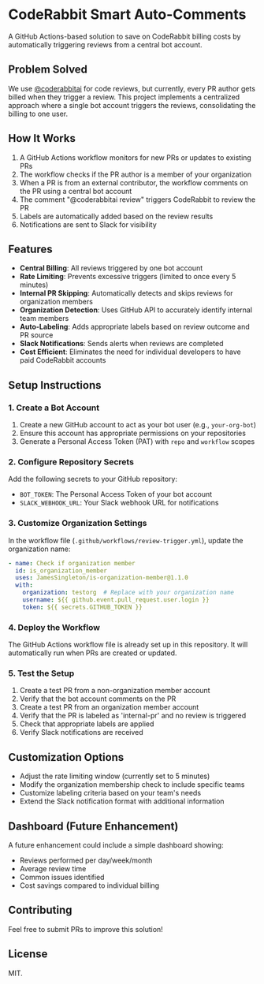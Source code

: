 # CodeRabbit Smart Auto-Comments

A GitHub Actions-based solution to save on CodeRabbit billing costs by automatically triggering reviews from a central bot account.

## Problem Solved

We use [@coderabbitai](https://github.com/coderabbitai) for code reviews, but currently, every PR author gets billed when they trigger a review. This project implements a centralized approach where a single bot account triggers the reviews, consolidating the billing to one user.

## How It Works

1. A GitHub Actions workflow monitors for new PRs or updates to existing PRs
2. The workflow checks if the PR author is a member of your organization
3. When a PR is from an external contributor, the workflow comments on the PR using a central bot account
4. The comment "@coderabbitai review" triggers CodeRabbit to review the PR
5. Labels are automatically added based on the review results
6. Notifications are sent to Slack for visibility

## Features

- **Central Billing**: All reviews triggered by one bot account
- **Rate Limiting**: Prevents excessive triggers (limited to once every 5 minutes)
- **Internal PR Skipping**: Automatically detects and skips reviews for organization members
- **Organization Detection**: Uses GitHub API to accurately identify internal team members
- **Auto-Labeling**: Adds appropriate labels based on review outcome and PR source
- **Slack Notifications**: Sends alerts when reviews are completed
- **Cost Efficient**: Eliminates the need for individual developers to have paid CodeRabbit accounts

## Setup Instructions

### 1. Create a Bot Account

1. Create a new GitHub account to act as your bot user (e.g., `your-org-bot`)
2. Ensure this account has appropriate permissions on your repositories
3. Generate a Personal Access Token (PAT) with `repo` and `workflow` scopes

### 2. Configure Repository Secrets

Add the following secrets to your GitHub repository:

- `BOT_TOKEN`: The Personal Access Token of your bot account
- `SLACK_WEBHOOK_URL`: Your Slack webhook URL for notifications

### 3. Customize Organization Settings

In the workflow file (`.github/workflows/review-trigger.yml`), update the organization name:
```yaml
- name: Check if organization member
  id: is_organization_member
  uses: JamesSingleton/is-organization-member@1.1.0
  with:
    organization: testorg  # Replace with your organization name
    username: ${{ github.event.pull_request.user.login }}
    token: ${{ secrets.GITHUB_TOKEN }}
```

### 4. Deploy the Workflow

The GitHub Actions workflow file is already set up in this repository. It will automatically run when PRs are created or updated.

### 5. Test the Setup

1. Create a test PR from a non-organization member account
2. Verify that the bot account comments on the PR
3. Create a test PR from an organization member account
4. Verify that the PR is labeled as 'internal-pr' and no review is triggered
5. Check that appropriate labels are applied
6. Verify Slack notifications are received

## Customization Options

- Adjust the rate limiting window (currently set to 5 minutes)
- Modify the organization membership check to include specific teams
- Customize labeling criteria based on your team's needs
- Extend the Slack notification format with additional information

## Dashboard (Future Enhancement)

A future enhancement could include a simple dashboard showing:
- Reviews performed per day/week/month
- Average review time
- Common issues identified
- Cost savings compared to individual billing

## Contributing

Feel free to submit PRs to improve this solution!

## License

MIT.